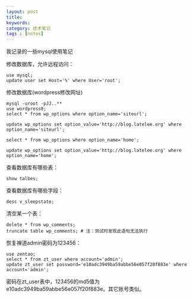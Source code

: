 ```yaml
---
layout: post
title: 
keywords: 
category: 技术笔记
tags : [notes]
---
```

我记录的一些mysql使用笔记
<!-- more -->

修改数据库，允许远程访问：
```
use mysql;
update user set Host='%' where User='root';  
```

修改数据库(wordpress修改网址)  
```
mysql -uroot -pJJ..**
use wordpress0;
select * from wp_options where option_name='siteurl';

update wp_options set option_value='http://blog.latelee.org' where option_name='siteurl';

select * from wp_options where option_name='home';

update wp_options set option_value='http://blog.latelee.org' where option_name='home';

```

查看数据库有哪些表：
```
show talbes;
```

查看数据库有哪些字段：
```
desc v_sleepstate;
```

清空某一个表：
```
delete * from wp_comments;
truncate table wp_comments; # 注：测试时发现此语句无法执行
```

恢复禅道admin密码为123456：
```
use zentao;
select * from zt_user where account='admin';
update zt_user set password='e10adc3949ba59abbe56e057f20f883e' where account='admin';
```
密码在zt_user表中，123456的md5值为e10adc3949ba59abbe56e057f20f883e。其它账号类似。